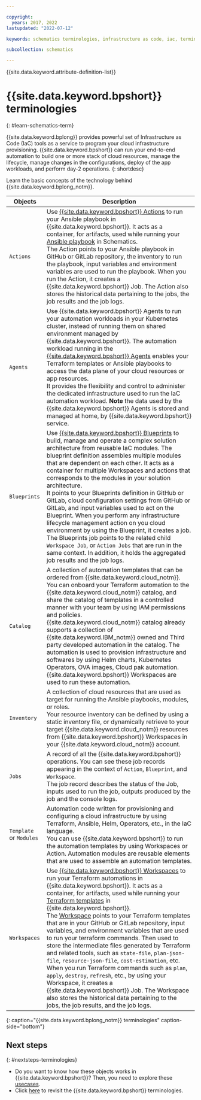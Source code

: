 ```yaml
---

copyright:
  years: 2017, 2022
lastupdated: "2022-07-12"

keywords: schematics terminologies, infrastructure as code, iac, terminologies, terminology 

subcollection: schematics

---
```


{{site.data.keyword.attribute-definition-list}}

# {{site.data.keyword.bpshort}} terminologies
{: #learn-schematics-term} 

{{site.data.keyword.bplong}} provides powerful set of Infrastructure as Code (IaC) tools as a service to program your cloud infrastructure provisioning. {{site.data.keyword.bpshort}} can run your end-to-end automation to build one or more stack of cloud resources, manage the lifecycle, manage changes in the configurations, deploy of the app workloads, and perform day-2 operations.
{: shortdesc}

Learn the basic concepts of the technology behind {{site.data.keyword.bplong_notm}}.

| Objects | Description |
| --- | --- |
| `Actions` | Use [{{site.data.keyword.bpshort}} Actions](/docs/schematics?topic=schematics-action-setup) to run your Ansible playbook in {{site.data.keyword.bpshort}}. It acts as a container, for artifacts, used while running your [Ansible playbook](/docs/schematics?topic=schematics-getting-started-ansible) in Schematics. </br> The Action points to your Ansible playbook in GitHub or GitLab repository, the inventory to run the playbook, input variables and environment variables are used to run the playbook. When you run the Action, it creates a {{site.data.keyword.bpshort}} Job. The Action also stores the historical data pertaining to the jobs, the job results and the job logs. |
| `Agents`| Use {{site.data.keyword.bpshort}} Agents to run your automation workloads in your Kubernetes cluster, instead of running them on shared environment managed by {{site.data.keyword.bpshort}}. The automation workload running in the [{{site.data.keyword.bpshort}} Agents](/docs/schematics?topic=schematics-agents-intro) enables your Terraform templates or Ansible playbooks to access the data plane of your cloud resources or app resources.</br> It provides the flexibility and control to administer the dedicated infrastructure used to run the IaC automation workload. **Note** the data used by the {{site.data.keyword.bpshort}} Agents is stored and managed at home, by {{site.data.keyword.bpshort}} service. |
| `Blueprints`| Use [{{site.data.keyword.bpshort}} Blueprints](/docs/schematics?topic=schematics-blueprint-intro) to build, manage and operate a complex solution architecture from reusable IaC modules. The blueprint definition assembles multiple modules that are dependent on each other. It acts as a container for multiple Workspaces and actions that corresponds to the modules in your solution architecture. </br> It points to your Blueprints definition in GitHub or GitLab, cloud configuration settings from GitHub or GitLab, and input variables used to act on the Blueprint. When you perform any infrastructure lifecycle management action on you cloud environment by using the Blueprint, it creates a job. The Blueprints job points to the related child `Workspace Job`, or `Action Jobs` that are run in the same context. In addition, it holds the aggregated job results and the job logs. |
| `Catalog` | A collection of automation templates that can be ordered from {{site.data.keyword.cloud_notm}}. You can onboard your Terraform automation to the {{site.data.keyword.cloud_notm}} catalog, and share the catalog of templates in a controlled manner with your team by using IAM permissions and policies. </br>{{site.data.keyword.cloud_notm}} catalog already supports a collection of {{site.data.keyword.IBM_notm}} owned and Third party developed automation in the catalog. The automation is used to provision infrastructure and softwares by using Helm charts, Kubernetes Operators, OVA images, Cloud pak automation. {{site.data.keyword.bpshort}} Workspaces are used to run these automation.|
| `Inventory` | A collection of cloud resources that are used as target for running the Ansible playbooks, modules, or roles. </br> Your resource inventory can be defined by using a static inventory file, or dynamically retrieve to your target {{site.data.keyword.cloud_notm}} resources from {{site.data.keyword.bpshort}} Workspaces in your {{site.data.keyword.cloud_notm}} account.|
| `Jobs` | A record of all the {{site.data.keyword.bpshort}} operations. You can see these job records appearing in the context of `Action`, `Blueprint`, and `Workspace`. </br>The job record describes the status of the Job, inputs used to run the job, outputs produced by the job and the console logs.|
| `Template` or `Modules` | Automation code written for provisioning and configuring a cloud infrastructure by using Terraform, Ansible, Helm, Operators, etc., in the IaC language. </br> You can use {{site.data.keyword.bpshort}} to run the automation templates by using Workspaces or Action. Automation modules are reusable elements that are used to assemble an automation templates. |
| `Workspaces` | Use [{{site.data.keyword.bpshort}} Workspaces](/docs/schematics?topic=schematics-workspace-setup&interface=ui) to run your Terraform automations in {{site.data.keyword.bpshort}}. It acts as a container, for artifacts, used while running your [Terraform templates](/docs/schematics?topic=schematics-create-tf-config) in {{site.data.keyword.bpshort}}. </br>The [Workspace](/docs/schematics?topic=schematics-workspace-setup&interface=ui#create-workspace_ui) points to your Terraform templates that are in your GitHub or GitLab repository, input variables, and environment variables that are used to run your terraform commands. Then used to store the intermediate files generated by Terraform and related tools, such as `state-file`, `plan-json-file`, `resource-json-file`, `cost-estimation`, etc. When you run Terraform commands such as `plan`, `apply`, `destroy`, `refresh`, etc., by using your Workspace, it creates a {{site.data.keyword.bpshort}} Job. The Workspace also stores the historical data pertaining to the jobs, the job results, and the job logs. |
{: caption="{{site.data.keyword.bplong_notm}} terminologies" caption-side="bottom"}



## Next steps
{: #nextsteps-terminologies}

- Do you want to know how these objects works in {{site.data.keyword.bpshort}}? Then, you need to explore these [usecases](/docs/schematics?topic=schematics-how-it-works).
- Click [here](/docs/schematics?topic=schematics-learn-schematics-term) to revisit the {{site.data.keyword.bpshort}} terminologies.

